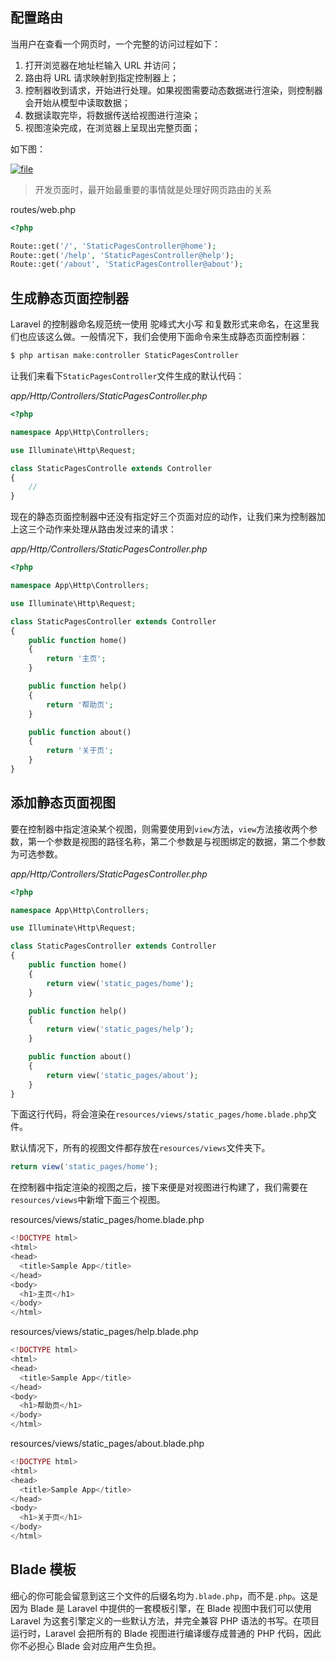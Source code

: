 ## 配置路由

当用户在查看一个网页时，一个完整的访问过程如下：

1. 打开浏览器在地址栏输入 URL 并访问；
2. 路由将 URL 请求映射到指定控制器上；
3. 控制器收到请求，开始进行处理。如果视图需要动态数据进行渲染，则控制器会开始从模型中读取数据；
4. 数据读取完毕，将数据传送给视图进行渲染；
5. 视图渲染完成，在浏览器上呈现出完整页面；

如下图：

[![](https://fsdhubcdn.phphub.org/uploads/images/201705/13/1/VptHggpp0v.png "file")](https://fsdhubcdn.phphub.org/uploads/images/201705/13/1/VptHggpp0v.png)

> 开发页面时，最开始最重要的事情就是处理好网页路由的关系

routes/web.php

```php
<?php

Route::get('/', 'StaticPagesController@home');
Route::get('/help', 'StaticPagesController@help');
Route::get('/about', 'StaticPagesController@about');
```

## 生成静态页面控制器

Laravel 的控制器命名规范统一使用 驼峰式大小写 和复数形式来命名，在这里我们也应该这么做。一般情况下，我们会使用下面命令来生成静态页面控制器：

```php
$ php artisan make:controller StaticPagesController
```

让我们来看下`StaticPagesController`文件生成的默认代码：

_app/Http/Controllers/StaticPagesController.php_

```php
<?php

namespace App\Http\Controllers;

use Illuminate\Http\Request;

class StaticPagesControlle extends Controller
{
    //
}
```

现在的静态页面控制器中还没有指定好三个页面对应的动作，让我们来为控制器加上这三个动作来处理从路由发过来的请求：

_app/Http/Controllers/StaticPagesController.php_

```php
<?php

namespace App\Http\Controllers;

use Illuminate\Http\Request;

class StaticPagesController extends Controller
{
    public function home()
    {
        return '主页';
    }

    public function help()
    {
        return '帮助页';
    }

    public function about()
    {
        return '关于页';
    }
}
```

## 添加静态页面视图

要在控制器中指定渲染某个视图，则需要使用到`view`方法，`view`方法接收两个参数，第一个参数是视图的路径名称，第二个参数是与视图绑定的数据，第二个参数为可选参数。

_app/Http/Controllers/StaticPagesController.php_

```php
<?php

namespace App\Http\Controllers;

use Illuminate\Http\Request;

class StaticPagesController extends Controller
{
    public function home()
    {
        return view('static_pages/home');
    }

    public function help()
    {
        return view('static_pages/help');
    }

    public function about()
    {
        return view('static_pages/about');
    }
}
```

下面这行代码，将会渲染在`resources/views/static_pages/home.blade.php`文件。

默认情况下，所有的视图文件都存放在`resources/views`文件夹下。

```js
return view('static_pages/home');
```

在控制器中指定渲染的视图之后，接下来便是对视图进行构建了，我们需要在`resources/views`中新增下面三个视图。

resources/views/static\_pages/home.blade.php

```php
<!DOCTYPE html>
<html>
<head>
  <title>Sample App</title>
</head>
<body>
  <h1>主页</h1>
</body>
</html>
```

resources/views/static\_pages/help.blade.php

```php
<!DOCTYPE html>
<html>
<head>
  <title>Sample App</title>
</head>
<body>
  <h1>帮助页</h1>
</body>
</html>
```

resources/views/static\_pages/about.blade.php

```php
<!DOCTYPE html>
<html>
<head>
  <title>Sample App</title>
</head>
<body>
  <h1>关于页</h1>
</body>
</html>
```

## Blade 模板

细心的你可能会留意到这三个文件的后缀名均为`.blade.php`，而不是`.php`。这是因为 Blade 是 Laravel 中提供的一套模板引擎，在 Blade 视图中我们可以使用 Laravel 为这套引擎定义的一些默认方法，并完全兼容 PHP 语法的书写。在项目运行时，Laravel 会把所有的 Blade 视图进行编译缓存成普通的 PHP 代码，因此你不必担心 Blade 会对应用产生负担。



